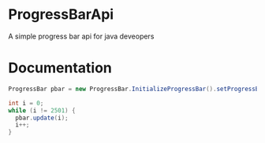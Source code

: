 # ProgressBarApi
A simple progress bar api for java deveopers

# Documentation

```java
ProgressBar pbar = new ProgressBar.InitializeProgressBar().setProgressBarType(ProgressBarType.[type of progress bar]).setActualValue(0).setMaxValue([max value ]).create();

int i = 0;
while (i != 2501) {
  pbar.update(i);
  i++;
}

```
